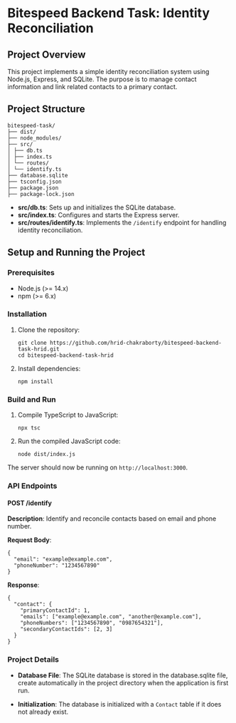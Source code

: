 # Bitespeed Backend Task: Identity Reconciliation

## Project Overview

This project implements a simple identity reconciliation system using Node.js, Express, and SQLite. The purpose is to manage contact information and link related contacts to a primary contact.

## Project Structure

```
bitespeed-task/
├── dist/
├── node_modules/
├── src/
│ ├── db.ts
│ ├── index.ts
│ └── routes/
│ └── identify.ts
├── database.sqlite
├── tsconfig.json
├── package.json
├── package-lock.json
```

- **src/db.ts**: Sets up and initializes the SQLite database.
- **src/index.ts**: Configures and starts the Express server.
- **src/routes/identify.ts**: Implements the `/identify` endpoint for handling identity reconciliation.

## Setup and Running the Project

### Prerequisites

- Node.js (>= 14.x)
- npm (>= 6.x)

### Installation

1. Clone the repository:
   ```
   git clone https://github.com/hrid-chakraborty/bitespeed-backend-task-hrid.git
   cd bitespeed-backend-task-hrid
   ```

2. Install dependencies:
   ```
   npm install
   ```

### Build and Run

1. Compile TypeScript to JavaScript:
   ```
   npx tsc
   ```

2. Run the compiled JavaScript code:
   ```
   node dist/index.js
   ```

The server should now be running on `http://localhost:3000`.

### API Endpoints

#### POST /identify

**Description**: Identify and reconcile contacts based on email and phone number.

**Request Body**:
```
{
  "email": "example@example.com",
  "phoneNumber": "1234567890"
}
```

**Response**:
```
{
  "contact": {
    "primaryContactId": 1,
    "emails": ["example@example.com", "another@example.com"],
    "phoneNumbers": ["1234567890", "0987654321"],
    "secondaryContactIds": [2, 3]
  }
}
```

### Project Details

- **Database File**: The SQLite database is stored in the database.sqlite file, create automatically in the project directory when the application is first run.
    
- **Initialization**: The database is initialized with a `Contact` table if it does not already exist.
